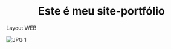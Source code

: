 <h1 align="center">Este é meu site-portfólio</h1

## Layout WEB
![JPG 1](https://github.com/FelipeQq/site/blob/gh-pages/images/site.jpg)
